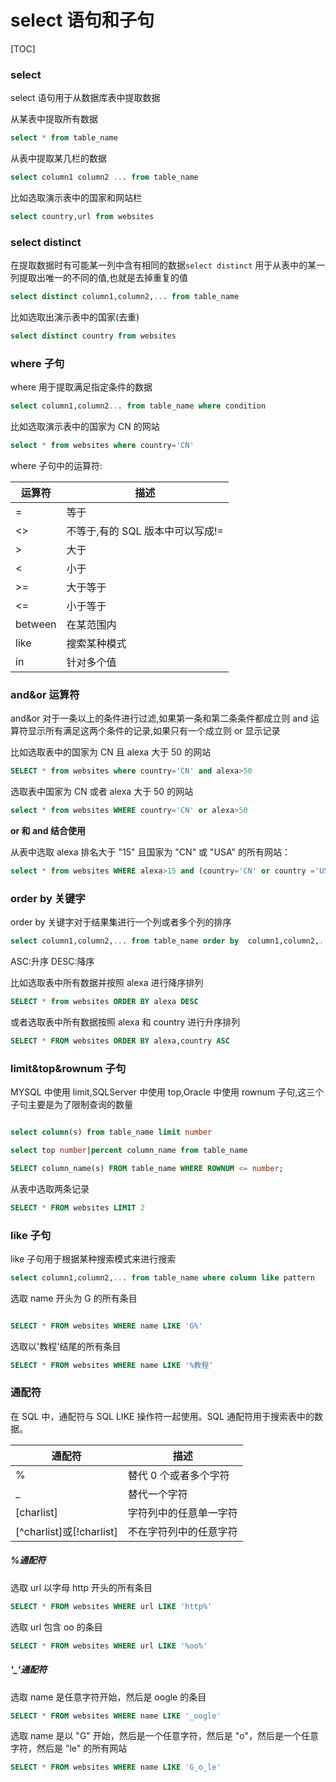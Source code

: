 # select 语句和子句

[TOC]

### select

select 语句用于从数据库表中提取数据

从某表中提取所有数据

```sql
select * from table_name
```

从表中提取某几栏的数据

```sql
select column1 column2 ... from table_name
```

比如选取演示表中的国家和网站栏

```sql
select country,url from websites
```

### select distinct

在提取数据时有可能某一列中含有相同的数据`select distinct` 用于从表中的某一列提取出唯一的不同的值,也就是去掉重复的值

```sql
select distinct column1,column2,... from table_name
```

比如选取出演示表中的国家(去重)

```sql
select distinct country from websites
```

### where 子句

where 用于提取满足指定条件的数据

```sql
select column1,column2... from table_name where condition
```

比如选取演示表中的国家为 CN 的网站

```sql
select * from websites where country='CN'
```

where 子句中的运算符:

| 运算符  | 描述                             |
| ------- | -------------------------------- |
| =       | 等于                             |
| <>      | 不等于,有的 SQL 版本中可以写成!= |
| >       | 大于                             |
| <       | 小于                             |
| >=      | 大于等于                         |
| <=      | 小于等于                         |
| between | 在某范围内                       |
| like    | 搜索某种模式                     |
| in      | 针对多个值                       |

### and&or 运算符

and&or 对于一条以上的条件进行过滤,如果第一条和第二条条件都成立则 and 运算符显示所有满足这两个条件的记录,如果只有一个成立则 or 显示记录

比如选取表中的国家为 CN 且 alexa 大于 50 的网站

```sql
SELECT * from websites where country='CN' and alexa>50
```

选取表中国家为 CN 或者 alexa 大于 50 的网站

```sql
select * from websites WHERE country='CN' or alexa>50
```

**or 和 and 结合使用**

从表中选取 alexa 排名大于 "15" 且国家为 "CN" 或 "USA" 的所有网站：

```sql
select * from websites WHERE alexa>15 and (country='CN' or country ='USA')
```

### order by 关键字

order by 关键字对于结果集进行一个列或者多个列的排序

```sql
select column1,column2,... from table_name order by  column1,column2,... ASC|DESC

```

ASC:升序
DESC:降序

比如选取表中所有数据并按照 alexa 进行降序排列

```sql
SELECT * from websites ORDER BY alexa DESC
```

或者选取表中所有数据按照 alexa 和 country 进行升序排列

```sql
SELECT * FROM websites ORDER BY alexa,country ASC
```

### limit&top&rownum 子句

MYSQL 中使用 limit,SQLServer 中使用 top,Oracle 中使用 rownum 子句,这三个子句主要是为了限制查询的数量

```sql

select column(s) from table_name limit number

select top number|percent column_name from table_name

SELECT column_name(s) FROM table_name WHERE ROWNUM <= number;
```

从表中选取两条记录

```sql
SELECT * FROM websites LIMIT 2
```

### like 子句

like 子句用于根据某种搜索模式来进行搜索

```sql
select column1,column2,... from table_name where column like pattern
```

选取 name 开头为 G 的所有条目

```sql

SELECT * FROM websites WHERE name LIKE 'G%'
```

选取以'教程'结尾的所有条目

```sql
SELECT * FROM websites WHERE name LIKE '%教程'
```

### 通配符

在 SQL 中，通配符与 SQL LIKE 操作符一起使用。SQL 通配符用于搜索表中的数据。

| 通配符                   | 描述                   |
| ------------------------ | ---------------------- |
| %                        | 替代 0 个或者多个字符  |
| \_                       | 替代一个字符           |
| [charlist]               | 字符列中的任意单一字符 |
| [^charlist]或[!charlist] | 不在字符列中的任意字符 |

##### %通配符

选取 url 以字母 http 开头的所有条目

```sql
SELECT * FROM websites WHERE url LIKE 'http%'
```

选取 url 包含 oo 的条目

```sql
SELECT * FROM websites WHERE url LIKE '%oo%'
```

##### '\_'通配符

选取 name 是任意字符开始，然后是 oogle 的条目

```sql
SELECT * FROM websites WHERE name LIKE '_oogle'
```

选取 name 是以 "G" 开始，然后是一个任意字符，然后是 "o"，然后是一个任意字符，然后是 "le" 的所有网站

```sql
SELECT * FROM websites WHERE name LIKE 'G_o_le'
```


